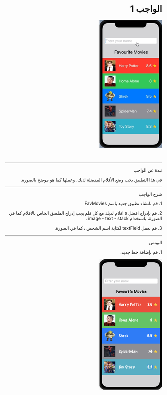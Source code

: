   <h1 align="right">الواجب 1 </h1>

<p dir="rtl">
<img src="/hw1-1.gif" width="200" alt="alt_text" title="image_tooltip">
</p>


<br>


---

<p dir="rtl">
نبذة عن الواجب</p>


<p dir="rtl">
في هذا التطبيق يجب وضع الأفلام المفضلة لديك، وعملها كما هو موضح بالصورة.</p>



---

<p dir="rtl">
شرح الواجب </p>



<p dir="rtl">
1. قم بانشاء تطبيق جديد باسم FavMovies.

<p dir="rtl">
2. قم بإدراج افضل ٥ افلام لديك مع كل فلم يجب إدراج الملصق الخاص بالافلام كما في الصورة،
  باستخدام  image - text - stack .

<p dir="rtl">
3. قم بعمل textField لكتابة اسم الشخص ، كما في الصورة.


---

<p dir="rtl">
 البونس</p>

<p dir="rtl">
1. قم بإضافة خط جديد.


<p dir="rtl">
<img src="/hw1-2.png" width="200" alt="alt_text" title="image_tooltip">
</p>
